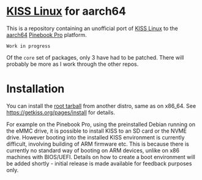 # [KISS Linux](https://getkiss.org/) for aarch64

This is a repository containing an unofficial port of [KISS Linux](https://getkiss.org/) to the [aarch64](https://en.wikipedia.org/wiki/ARM_architecture#AArch64) [Pinebook Pro](https://www.pine64.org/pinebook-pro/) platform.


```Work in progress```

Of the ```core``` set of packages, only 3 have had to be patched.  There will probably be more as I work through the other repos.

# Installation
You can install the [root tarball](https://github.com/jedavies-dev/kiss-aarch64/releases/download/0.1/kiss-chroot.tar.xz) from another distro, same as on x86_64.  See https://getkiss.org/pages/install for details.

For example on the Pinebook Pro, using the preinstalled Debian running on the eMMC drive, it is possible to install KISS to an SD card or the NVME drive.  However booting into the installed KISS environment is currently difficult, involving building of ARM firmware etc.  This is because there is currently no standard way of booting on ARM devices, unlike on x86 machines with BIOS/UEFI.  Details on how to create a boot environment will be added shortly - initial release is made available for feedback purposes only.
